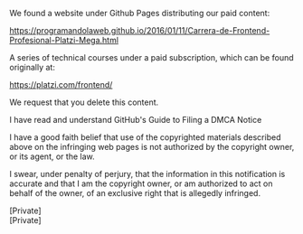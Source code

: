 We found a website under Github Pages distributing our paid content:

https://programandolaweb.github.io/2016/01/11/Carrera-de-Frontend-Profesional-Platzi-Mega.html

A series of technical courses under a paid subscription, which can be found
originally at:

https://platzi.com/frontend/

We request that you delete this content.

I have read and understand GitHub's Guide to Filing a DMCA Notice

I have a good faith belief that use of the copyrighted materials described
above on the infringing web pages is not authorized by the copyright owner,
or its agent, or the law.

I swear, under penalty of perjury, that the information in this
notification is accurate and that I am the copyright owner, or am
authorized to act on behalf of the owner, of an exclusive right that is
allegedly infringed.

[Private]  
[Private]
